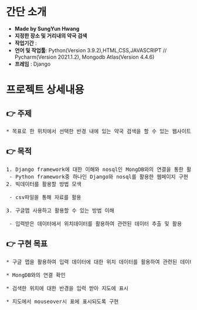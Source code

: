 # 간단 소개
- **Made by SungYun Hwang** 
- **지정한 장소 및 거리내의 약국 검색**
- **작업기간** : 
- **언어 및 작업툴**: Python(Version 3.9.2),HTML,CSS,JAVASCRIPT // Pycharm(Version 2021.1.2), Mongodb Atlas(Version 4.4.6)
- **프레임** : Django



# 프로젝트 상세내용
## :point_right: 주제
<pre>
* 목표로 한 위치에서 선택한 반경 내에 있는 약국 검색을 할 수 있는 웹사이트 구현
</pre>

## :point_right: 목적
<pre>
1. Django framework에 대한 이해와 nosql인 MongDB와의 연결을 통한 활용
 - Python framework중 하나인 Django와 nosql를 활용한 웹페이지 구현
2. 빅데이터를 활용할 방법 모색<br>
 - csv파일을 통해 자료를 활용<br>
3. 구글맵 사용하고 활용할 수 있는 방법 이해<br>
 - 입력받은 데이터에서 위치데이터를 활용하여 관련된 데이터 추출 및 활용
</pre>

## :point_right: 구현 목표
<pre>
* 구글 맵을 활용하여 입력 데이터에 대한 위치 데이터를 활용하여 관련된 데이터 추출<br>
* MongDB와의 연결 확인<br>
* 검색한 위치에 대한 반경을 입력 받아 지도에 표시<br>
* 지도에서 mouseover시 표에 표시되도록 구현<br>
</pre>

<!-- <img src="https://github.com/3mstory/3ms/blob/master/3ms%20%EC%BA%A1%EC%B2%98%EC%82%AC%EC%A7%84/tmssulTable.PNG"> -->

